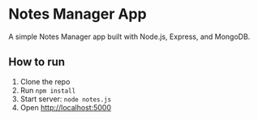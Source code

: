 # Notes Manager App

A simple Notes Manager app built with Node.js, Express, and MongoDB.

## How to run
1. Clone the repo
2. Run `npm install`
3. Start server: `node notes.js`
4. Open [http://localhost:5000](http://localhost:5000)
